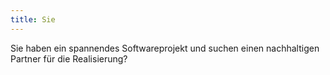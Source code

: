 ```yaml
---
title: Sie
---
```


Sie haben ein spannendes Softwareprojekt und suchen einen nachhaltigen Partner für die Realisierung?
